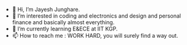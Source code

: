 - 👋 Hi, I’m Jayesh Junghare.
- 👀 I’m interested in coding and electronics and design and personal finance and basically almost everything.
- 🌱 I’m currently learning E&ECE at IIT KGP.
- 📫 How to reach me : WORK HARD, you will surely find a way out.

<!---
flyron21/flyron21 is a ✨ special ✨ repository because its `README.md` (this file) appears on your GitHub profile.
You can click the Preview link to take a look at your changes.
--->

